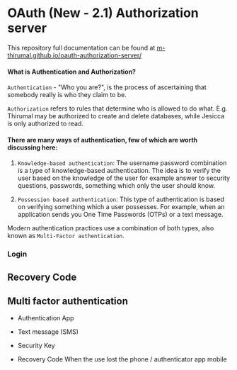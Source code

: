 # OAuth (New - 2.1) Authorization server

This repository full documentation can be found at [m-thirumal.github.io/oauth-authorization-server/](m-thirumal.github.io/oauth-authorization-server/)

#### What is Authentication and Authorization?

`Authentication` - "Who you are?", is the process of ascertaining that somebody really is who they claim to be.

`Authorization` refers to rules that determine who is allowed to do what. E.g. Thirumal may be authorized to create and delete databases, while Jesicca is only authorized to read.


#### There are many ways of authentication, few of which are worth discussing here:

   1. `Knowledge-based authentication`: The username password combination is a type of knowledge-based authentication. The idea is to verify the user based on the knowledge of the user for example answer to security questions, passwords, something which only the user should know.
   
   
   2. `Possession based authentication`: This type of authentication is based on verifying something which a user possesses. For example, when an application sends you One Time Passwords (OTPs) or a text message.

   Modern authentication practices use a combination of both types, also known as `Multi-Factor authentication`.
   

### Login

[](http://127.0.0.1:9000/oauth2/authorize?response_type=code&client_id=client1&redirect_uri=http://127.0.0.1:9000/authorized&scope=openid%20read)

## Recovery Code

## Multi factor authentication

* Authentication App

* Text message (SMS)

* Security Key

* Recovery Code
	When the use lost the phone / authenticator app mobile